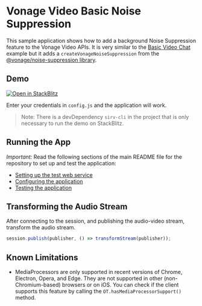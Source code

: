 # Vonage Video Basic Noise Suppression

This sample application shows how to add a background Noise Suppression feature to the Vonage Video APIs. It is very similar to the [Basic Video Chat](../Basic%20Video%20Chat/) example but it adds a `createVonageNoiseSuppression` from the [@vonage/noise-suppression library](https://www.npmjs.com/package/@vonage/noise-suppression).

## Demo

[![Open in StackBlitz](https://developer.stackblitz.com/img/open_in_stackblitz.svg)](https://stackblitz.com/fork/github/vonage-community/video-api-web-samples/tree/main/Basic-Noise-Suppression)

Enter your credentials in `config.js` and the application will work.

> Note: There is a devDependency `sirv-cli` in the project that is only necessary to run the demo on StackBlitz.

## Running the App

_Important:_ Read the following sections of the main README file for the repository to set up
and test the application:

- [Setting up the test web service](../README.md#setting-up-the-test-web-service)
- [Configuring the application](../README.md#configuring-the-application)
- [Testing the application](../README.md#testing-the-application)

## Transforming the Audio Stream

After connecting to the session, and publishing the audio-video stream, transform the audio stream.

```javascript
session.publish(publisher, () => transformStream(publisher));
```

## Known Limitations

- MediaProcessors are only supported in recent versions of Chrome, Electron, Opera, and Edge. They are not supported in other (non-Chromium-based) browsers or on iOS. You can check if the client supports this feature by calling the `OT.hasMediaProcessorSupport()` method.
